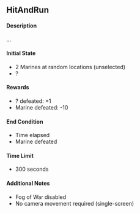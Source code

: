 ## HitAndRun

#### Description

...

#### Initial State

*   2 Marines at random locations (unselected)
*   ?

#### Rewards

*   ? defeated: +1
*   Marine defeated: -10

#### End Condition

*   Time elapsed
*   Marine defeated

#### Time Limit

*   300 seconds

#### Additional Notes

*   Fog of War disabled
*   No camera movement required (single-screen)
